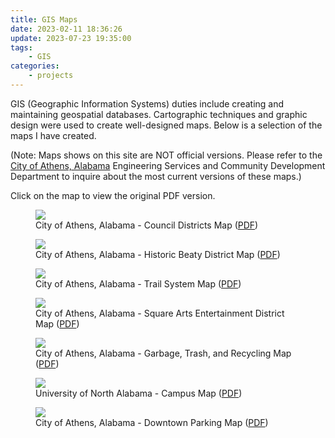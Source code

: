```yaml
---
title: GIS Maps
date: 2023-02-11 18:36:26
update: 2023-07-23 19:35:00
tags:
    - GIS
categories:
    - projects
---
```


GIS (Geographic Information Systems) duties include creating and maintaining geospatial databases.  Cartographic techniques and graphic design were used to create well-designed maps. Below is a selection of the maps I have created.

(Note: Maps shows on this site are NOT official versions.  Please refer to the [City of Athens, Alabama](https://athensalabama.us/) Engineering Services and Community Development Department to inquire about the most current versions of these maps.)

Click on the map to view the original PDF version.

<figure>
    <a href="/pdfs/council_districts_map_2015.pdf"><img src="/images/maps/council_districts_map_2015.webp"></a>
    <figcaption>City of Athens, Alabama - Council Districts Map (<a href="/pdfs/council_districts_map_2015.pdf">PDF</a>)</figcaption>
</figure></a>

<figure>
    <a href="/pdfs/historic_district_map_beaty_2016.pdf"><img src="/images/maps/historic_district_map_beaty_2016.webp"></a>
    <figcaption>City of Athens, Alabama - Historic Beaty District Map (<a href="/pdfs/historic_district_map_beaty_2016.pdf">PDF</a>)</figcaption>
</figure></a>

<figure>
    <a href="/pdfs/trail_map-2021-04-29.pdf"><img src="/images/maps/trail_map_for_thumb.webp"></a>
    <figcaption>City of Athens, Alabama - Trail System Map (<a href="/pdfs/trail_map-2021-04-29.pdf">PDF</a>)</figcaption>
</figure>

<figure>
    <a href="/pdfs/The_Square_Arts_Entertainment_Dist_Map-2020-06-17.pdf"><img src="/images/maps/The_Square_Arts_Entertainment_Dist_Map-2020-06-17.webp"></a>
    <figcaption>City of Athens, Alabama - Square Arts Entertainment District Map (<a href="/pdfs/The_Square_Arts_Entertainment_Dist_Map-2020-06-17.pdf">PDF</a>)</figcaption>
</figure></a>

<figure>
    <a href="/pdfs/sanitation_collection_map_2017-08-17.pdf"><img src="/images/maps/sanitation_collection_map_2017-08-17.webp"></a>
    <figcaption>City of Athens, Alabama - Garbage, Trash, and Recycling Map (<a href="/pdfs/sanitation_collection_map_2017-08-17.pdf">PDF</a>)</figcaption>
</figure></a>

<figure>
    <a href="/pdfs/una_campus_map_2004_02_25--150dpi.pdf"><img src="/images/maps/una_campus_map_thumb.webp"></a>
    <figcaption>University of North Alabama - Campus Map (<a href="/pdfs/una_campus_map_2004_02_25--150dpi.pdf">PDF</a>)</figcaption>
</figure></a>

<figure>
    <a href="/pdfs/downtown_parking_map-2019-08.pdf"><img src="/images/maps/downtown_parking_map-2019-08.webp"></a>
    <figcaption>City of Athens, Alabama - Downtown Parking Map (<a href="/pdfs/downtown_parking_map-2019-08.pdf">PDF</a>)</figcaption>
</figure></a>

<br>

